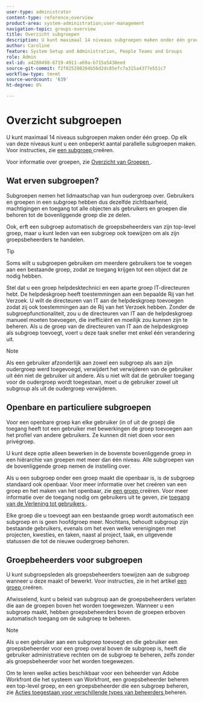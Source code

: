 ```yaml
---
user-type: administrator
content-type: reference;overview
product-area: system-administration;user-management
navigation-topic: groups-overview
title: Overzicht subgroepen
description: U kunt maximaal 14 niveaus subgroepen maken onder één groep. Op elk van deze niveaus kunt u een onbeperkt aantal parallelle subgroepen maken.
author: Caroline
feature: System Setup and Administration, People Teams and Groups
role: Admin
exl-id: a4280498-6719-4911-a69a-b715a5438eed
source-git-commit: f2f825280204b56d2dc85efc7a315a4377e551c7
workflow-type: tm+mt
source-wordcount: '639'
ht-degree: 0%

---
```


# Overzicht subgroepen

U kunt maximaal 14 niveaus subgroepen maken onder één groep. Op elk van deze niveaus kunt u een onbeperkt aantal parallelle subgroepen maken. Voor instructies, zie [ een subgroep ](../../../administration-and-setup/manage-groups/create-and-manage-subgroups/create-a-subgroup.md) creëren.

Voor informatie over groepen, zie [ Overzicht van Groepen ](../../../administration-and-setup/manage-groups/groups-overview/groups.md).

## Wat erven subgroepen?

Subgroepen nemen het lidmaatschap van hun oudergroep over. Gebruikers en groepen in een subgroep hebben dus dezelfde zichtbaarheid, machtigingen en toegang tot alle objecten als gebruikers en groepen die behoren tot de bovenliggende groep die ze delen.

Ook, erft een subgroep automatisch de groepsbeheerders van zijn top-level groep, maar u kunt leden van een subgroep ook toewijzen om als zijn groepsbeheerders te handelen.

>[!TIP]
>
>Soms wilt u subgroepen gebruiken om meerdere gebruikers toe te voegen aan een bestaande groep, zodat ze toegang krijgen tot een object dat ze nodig hebben.
>
>Stel dat u een groep helpdesktechnici en een aparte groep IT-directeuren hebt. De helpdeskgroep heeft toestemmingen aan een bepaalde Rij van het Verzoek. U wilt de directeuren van IT aan de helpdeskgroep toevoegen zodat zij ook toestemmingen aan de Rij van het Verzoek hebben. Zonder de subgroepfunctionaliteit, zou u de directeuren van IT aan de helpdeskgroep manueel moeten toevoegen, die inefficiënt en moeilijk zou kunnen zijn te beheren. Als u de groep van de directeuren van IT aan de helpdeskgroep als subgroep toevoegt, voert u deze taak sneller met enkel één verandering uit.

>[!NOTE]
>
>Als een gebruiker afzonderlijk aan zowel een subgroep als aan zijn oudergroep werd toegevoegd, verwijdert het verwijderen van de gebruiker uit één niet de gebruiker uit andere. Als u niet wilt dat de gebruiker toegang voor de oudergroep wordt toegestaan, moet u de gebruiker zowel uit subgroup als uit de oudergroep verwijderen.

## Openbare en particuliere subgroepen

Voor een openbare groep kan elke gebruiker (in of uit de groep) die toegang heeft tot een gebruiker met bewerkingen de groep toevoegen aan het profiel van andere gebruikers. Ze kunnen dit niet doen voor een privégroep.

U kunt deze optie alleen bewerken in de bovenste bovenliggende groep in een hiërarchie van groepen met meer dan één niveau. Alle subgroepen van de bovenliggende groep nemen de instelling over.

Als u een subgroep onder een groep maakt die openbaar is, is de subgroep standaard ook openbaar. Voor meer informatie over het creëren van een groep en het maken van het openbaar, zie [ een groep ](../../../administration-and-setup/manage-groups/create-and-manage-groups/create-a-group.md) creëren. Voor meer informatie over de toegang nodig om gebruikers uit te geven, zie [ toegang van de Verlening tot gebruikers ](../../../administration-and-setup/add-users/configure-and-grant-access/grant-access-other-users.md).

Elke groep die u toevoegt aan een bestaande groep wordt automatisch een subgroep en is geen hoofdgroep meer. Nochtans, behoudt subgroup zijn bestaande gebruikers, evenals om het even welke verenigingen met projecten, kwesties, en taken, naast al project, taak, en uitgevende statussen die tot de nieuwe oudergroep behoren.

## Groepbeheerders voor subgroepen

<!--
Group Admins of a subgroup can't manage statuses or project preferences of the subgroup YET (Sprint 22/Oct 28, 2020)</p>
-->

U kunt subgroepsleden als groepsbeheerders toewijzen aan de subgroep wanneer u deze maakt of bewerkt. Voor instructies, zie [](../../../administration-and-setup/manage-groups/create-and-manage-groups/create-a-group.md#create) in het artikel [ een groep ](../../../administration-and-setup/manage-groups/create-and-manage-groups/create-a-group.md) creëren.

Afwisselend, kunt u beleid van subgroup aan de groepsbeheerders verlaten die aan de groepen boven het worden toegewezen. Wanneer u een subgroep maakt, hebben groepsbeheerders boven de groepen erboven automatisch toegang om de subgroep te beheren.

>[!NOTE]
>
>Als u een gebruiker aan een subgroep toevoegt en die gebruiker een groepsbeheerder voor een groep overal boven de subgroep is, heeft die gebruiker administratieve rechten om de subgroep te beheren, zelfs zonder als groepsbeheerder voor het worden toegewezen.

Om te leren welke acties beschikbaar voor een beheerder van Adobe Workfront die het systeem van Workfront, een groepsbeheerder beheren een top-level groep, en een groepsbeheerder die een subgroep beheren, zie [ Acties toegestaan voor verschillende types van beheerders ](../../../administration-and-setup/manage-groups/group-roles/group-actions-allowed-different-types-admins.md) beheren.
